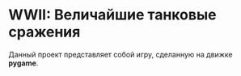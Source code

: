 # WWII: Величайшие танковые сражения
Данный проект представляет собой игру, сделанную на движке 
**pygame**.


